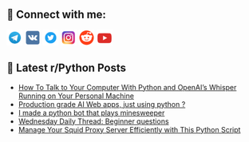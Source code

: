 ## 🔎 Connect with me:
[<img src="https://github.com/bullbesh/bullbesh/blob/main/images/Telegram.png" width="32" height="32" />](https://t.me/bullbesh)
[<img src="https://github.com/bullbesh/bullbesh/blob/main/images/VK.png" width="32" height="32" />](https://vk.com/bullbesh)
[<img src="https://github.com/bullbesh/bullbesh/blob/main/images/Twitter.png" width="32" height="32" />](https://twitter.com/bullbesh1)
[<img src="https://github.com/bullbesh/bullbesh/blob/main/images/Instagram.png" width="32" height="32" />](https://www.instagram.com/bullbesh)
[<img src="https://github.com/bullbesh/bullbesh/blob/main/images/Reddit.png" width="32" height="32" />](https://www.reddit.com/user/bullbesh)
[<img src="https://github.com/bullbesh/bullbesh/blob/main/images/YouTube.png" width="32" height="32" />](https://www.youtube.com/channel/UCtfjRs6uzgq5mfm8S06WTcg)

## 📕 Latest r/Python Posts
<!-- BLOG-POST-LIST:START -->
- [How To Talk to Your Computer With Python and OpenAI’s Whisper Running on Your Personal Machine](https://www.reddit.com/r/Python/comments/1cshdzu/how_to_talk_to_your_computer_with_python_and/)
- [Production grade AI Web apps, just using python ?](https://www.reddit.com/r/Python/comments/1csfimo/production_grade_ai_web_apps_just_using_python/)
- [I made a python bot that plays minesweeper](https://www.reddit.com/r/Python/comments/1csd77f/i_made_a_python_bot_that_plays_minesweeper/)
- [Wednesday Daily Thread: Beginner questions](https://www.reddit.com/r/Python/comments/1cs75gc/wednesday_daily_thread_beginner_questions/)
- [Manage Your Squid Proxy Server Efficiently with This Python Script](https://www.reddit.com/r/Python/comments/1crzgrr/manage_your_squid_proxy_server_efficiently_with/)
<!-- BLOG-POST-LIST:END -->
